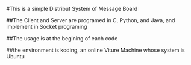 #This is a simple Distribut System of Message Board

##The Client and Server are programed in C, Python, and Java, and implement in Socket programing

##The usage is at the begining of each code

##the environment is koding, an online Viture Machine whose system is Ubuntu
